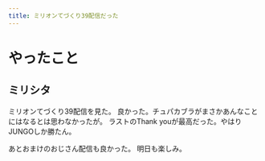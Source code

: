 ```yaml
---
title: ミリオンてづくり39配信だった
---
```


# やったこと

## ミリシタ

ミリオンてづくり39配信を見た。
良かった。チュパカブラがまさかあんなことにはなるとは思わなかったが。
ラストのThank youが最高だった。やはりJUNGOしか勝たん。

あとおまけのおじさん配信も良かった。
明日も楽しみ。
